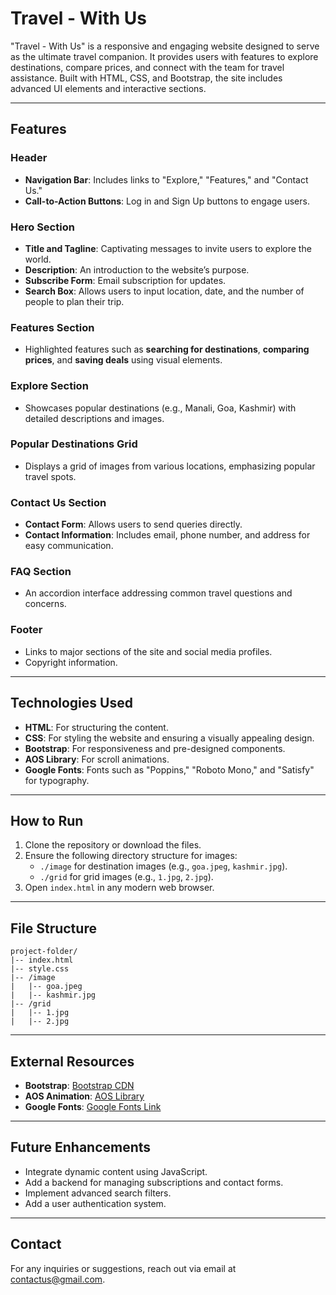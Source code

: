 # Travel - With Us

"Travel - With Us" is a responsive and engaging website designed to serve as the ultimate travel companion. It provides users with features to explore destinations, compare prices, and connect with the team for travel assistance. Built with HTML, CSS, and Bootstrap, the site includes advanced UI elements and interactive sections.

---

## Features

### Header
- **Navigation Bar**: Includes links to "Explore," "Features," and "Contact Us."
- **Call-to-Action Buttons**: Log in and Sign Up buttons to engage users.

### Hero Section
- **Title and Tagline**: Captivating messages to invite users to explore the world.
- **Description**: An introduction to the website’s purpose.
- **Subscribe Form**: Email subscription for updates.
- **Search Box**: Allows users to input location, date, and the number of people to plan their trip.

### Features Section
- Highlighted features such as **searching for destinations**, **comparing prices**, and **saving deals** using visual elements.

### Explore Section
- Showcases popular destinations (e.g., Manali, Goa, Kashmir) with detailed descriptions and images.

### Popular Destinations Grid
- Displays a grid of images from various locations, emphasizing popular travel spots.

### Contact Us Section
- **Contact Form**: Allows users to send queries directly.
- **Contact Information**: Includes email, phone number, and address for easy communication.

### FAQ Section
- An accordion interface addressing common travel questions and concerns.

### Footer
- Links to major sections of the site and social media profiles.
- Copyright information.

---

## Technologies Used

- **HTML**: For structuring the content.
- **CSS**: For styling the website and ensuring a visually appealing design.
- **Bootstrap**: For responsiveness and pre-designed components.
- **AOS Library**: For scroll animations.
- **Google Fonts**: Fonts such as "Poppins," "Roboto Mono," and "Satisfy" for typography.

---

## How to Run

1. Clone the repository or download the files.
2. Ensure the following directory structure for images:
   - `./image` for destination images (e.g., `goa.jpeg`, `kashmir.jpg`).
   - `./grid` for grid images (e.g., `1.jpg`, `2.jpg`).
3. Open `index.html` in any modern web browser.

---

## File Structure
```
project-folder/
|-- index.html
|-- style.css
|-- /image
|   |-- goa.jpeg
|   |-- kashmir.jpg
|-- /grid
|   |-- 1.jpg
|   |-- 2.jpg
```

---

## External Resources

- **Bootstrap**: [Bootstrap CDN](https://cdn.jsdelivr.net/npm/bootstrap@5.3.3/)
- **AOS Animation**: [AOS Library](https://unpkg.com/aos@2.3.1/dist/aos.css)
- **Google Fonts**: [Google Fonts Link](https://fonts.google.com/)

---

## Future Enhancements

- Integrate dynamic content using JavaScript.
- Add a backend for managing subscriptions and contact forms.
- Implement advanced search filters.
- Add a user authentication system.

---

## Contact
For any inquiries or suggestions, reach out via email at [contactus@gmail.com](mailto:milindatram99@gmail.com).


